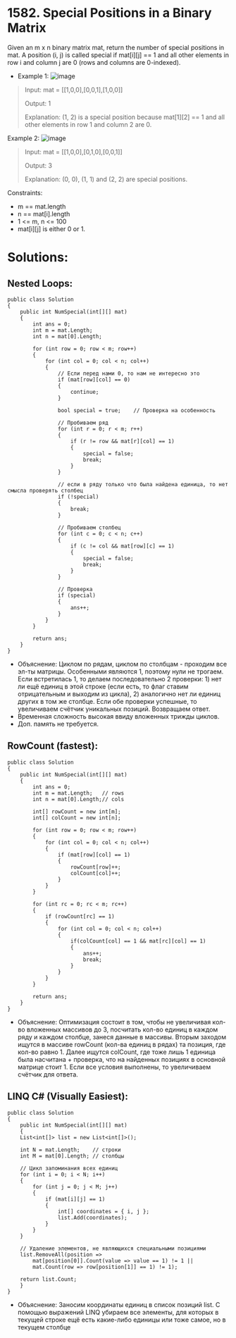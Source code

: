 # 1582. Special Positions in a Binary Matrix
Given an m x n binary matrix mat, return the number of special positions in mat.
A position (i, j) is called special if mat[i][j] == 1 and all other elements in 
row i and column j are 0 (rows and columns are 0-indexed).

* Example 1:
![image](https://github.com/ViacheslaVLebedeV/DevOps/assets/102717803/ddbee120-7d12-40ba-9341-f3ea1dcadc3a)


> Input: mat = [[1,0,0],[0,0,1],[1,0,0]]
>
> Output: 1
>
> Explanation: (1, 2) is a special position because mat[1][2] == 1 and all other elements in row 1 and column 2 are 0.

Example 2:
![image](https://github.com/ViacheslaVLebedeV/DevOps/assets/102717803/2d4f8b41-7f15-4b30-b431-6dddd27eb0b8)
> Input: mat = [[1,0,0],[0,1,0],[0,0,1]]
>
> Output: 3
>
> Explanation: (0, 0), (1, 1) and (2, 2) are special positions.

Constraints:
* m == mat.length
* n == mat[i].length
* 1 <= m, n <= 100
* mat[i][j] is either 0 or 1.

# Solutions:
## Nested Loops:
```
public class Solution 
{
    public int NumSpecial(int[][] mat)
    {
        int ans = 0;
        int m = mat.Length;
        int n = mat[0].Length;

        for (int row = 0; row < m; row++)
        {
            for (int col = 0; col < n; col++)
            {
                // Если перед нами 0, то нам не интересно это
                if (mat[row][col] == 0)
                {
                    continue;
                }

                bool special = true;    // Проверка на особенность

                // Пробиваем ряд
                for (int r = 0; r < m; r++)
                {
                    if (r != row && mat[r][col] == 1)
                    {
                        special = false;
                        break;
                    }
                }

                // если в ряду только что была найдена единица, то нет смысла проверять столбец
                if (!special)
                {
                    break;
                }

                // Пробиваем столбец
                for (int c = 0; c < n; c++)
                {
                    if (c != col && mat[row][c] == 1)
                    {
                        special = false;
                        break;
                    }
                }

                // Проверка
                if (special)
                {
                    ans++;
                }
            }
        }

        return ans;
    }
}
```
* Объяснение: Циклом по рядам, циклом по столбцам - проходим все эл-ты матрицы. Особенными являются 1, поэтому нули не трогаем. Если встретилась 1, то делаем последовательно 2 проверки: 1) нет ли ещё единиц в этой строке (если есть, то флаг ставим отрицательным и выходим из цикла), 2) аналогично нет ли единиц других в том же столбце. Если обе проверки успешные, то увеличиваем счётчик уникальных позиций. Возвращаем ответ.
* Временная сложность высокая ввиду вложенных трижды циклов.
* Доп. память не требуется.

## RowCount (fastest):
```
public class Solution 
{
    public int NumSpecial(int[][] mat)
    {
        int ans = 0;
        int m = mat.Length;   // rows
        int n = mat[0].Length;// cols

        int[] rowCount = new int[m];
        int[] colCount = new int[n];

        for (int row = 0; row < m; row++)
        {
            for (int col = 0; col < n; col++)
            {
                if (mat[row][col] == 1)
                {
                    rowCount[row]++;
                    colCount[col]++;
                }
            }
        }

        for (int rc = 0; rc < m; rc++)
        {
            if (rowCount[rc] == 1)
            {
                for (int col = 0; col < n; col++)
                {
                    if(colCount[col] == 1 && mat[rc][col] == 1)
                    {
                        ans++;
                        break;
                    }
                }
            }
        }

        return ans;
    }
}
```
* Объяснение: Оптимизация состоит в том, чтобы не увеличивая кол-во вложенных массивов до 3, посчитать кол-во единиц в каждом ряду и каждом столбце, занеся данные в массивы. Вторым заходом ищутся в массиве rowCount (кол-ва единиц в рядах) та позиция, где кол-во равно 1. Далее ищутся colCount, где тоже лишь 1 единица была насчитана + проверка, что на найденных позициях в основной матрице стоит 1. Если все условия выполнены, то увеличиваем счётчик для ответа.


## LINQ C# (Visually Easiest):
```
public class Solution 
{
    public int NumSpecial(int[][] mat)
    {
    List<int[]> list = new List<int[]>();

    int N = mat.Length;    // строки
    int M = mat[0].Length; // столбцы

    // Цикл запоминания всех единиц
    for (int i = 0; i < N; i++)
    {
        for (int j = 0; j < M; j++)
        {
            if (mat[i][j] == 1)
            {
                int[] coordinates = { i, j };
                list.Add(coordinates);
            }
        }
    }

    // Удаление элементов, не являющихся специальными позициями
    list.RemoveAll(position =>
        mat[position[0]].Count(value => value == 1) != 1 ||
        mat.Count(row => row[position[1]] == 1) != 1);

    return list.Count;
    }
}
```
* Объяснение: Заносим координаты единиц в список позиций list. С помощью выражений LINQ убираем все элементы, для которых в текущей строке ещё есть какие-либо единицы или тоже самое, но в текущем столбце
